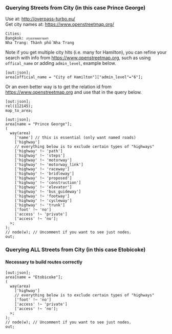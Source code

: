 ### Querying Streets from City (in this case Prince George)

Use at: http://overpass-turbo.eu/ <br>
Get city names at: https://www.openstreetmap.org/

```
Cities:
Bangkok: กรุงเทพมหานคร
Nha Trang: Thành phố Nha Trang
```

Note if you get multiple city hits (i.e. many for Hamilton), you can refine your search with info from https://www.openstreetmap.org, such as using `offical_name` or adding `admin_level`, example below.

```
[out:json];
area[official_name = "City of Hamilton"]["admin_level"="6"];
```

Or an even better way is to get the relation id from https://www.openstreetmap.org and use that in the query below.

```
[out:json];
rel(112145);
map_to_area;
```

```
[out:json];
area[name = "Prince George"];
(
  way(area)
    ['name'] // this is essential (only want named roads)
    ['highway']
    // everything below is to exclude certain types of "highways"
    ['highway' !~ 'path']
    ['highway' !~ 'steps']
    ['highway' !~ 'motorway']
    ['highway' !~ 'motorway_link']
    ['highway' !~ 'raceway']
    ['highway' !~ 'bridleway']
    ['highway' !~ 'proposed']
    ['highway' !~ 'construction']
    ['highway' !~ 'elevator']
    ['highway' !~ 'bus_guideway']
    ['highway' !~ 'footway']
    ['highway' !~ 'cycleway']
    ['highway' !~ 'trunk']
    ['foot' !~ 'no']
    ['access' !~ 'private']
    ['access' !~ 'no'];
  >;
);
// node(w); // Uncomment if you want to see just nodes.
out;
```

### Querying ALL Streets from City (in this case Etobicoke)
#### Necessary to build routes correctly

```
[out:json];
area[name = "Etobicoke"];
(
  way(area)
    ['highway']
    // everything below is to exclude certain types of "highways"
    ['foot' !~ 'no']
    ['access' !~ 'private']
    ['access' !~ 'no'];
  >;
);
// node(w); // Uncomment if you want to see just nodes.
out;
```
